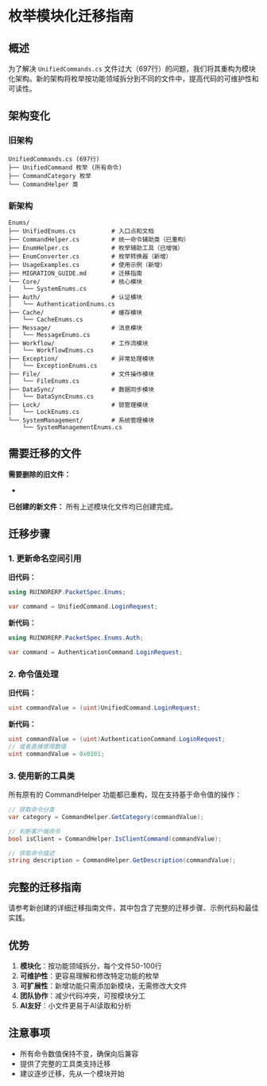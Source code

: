 # 枚举模块化迁移指南

## 概述

为了解决 `UnifiedCommands.cs` 文件过大（697行）的问题，我们将其重构为模块化架构。新的架构将枚举按功能领域拆分到不同的文件中，提高代码的可维护性和可读性。

## 架构变化

### 旧架构
```
UnifiedCommands.cs (697行)
├── UnifiedCommand 枚举 (所有命令)
├── CommandCategory 枚举
└── CommandHelper 类
```

### 新架构
```
Enums/
├── UnifiedEnums.cs          # 入口点和文档
├── CommandHelper.cs         # 统一命令辅助类（已重构）
├── EnumHelper.cs            # 枚举辅助工具（已增强）
├── EnumConverter.cs         # 枚举转换器（新增）
├── UsageExamples.cs         # 使用示例（新增）
├── MIGRATION_GUIDE.md       # 迁移指南
└── Core/                    # 核心模块
│   └── SystemEnums.cs
├── Auth/                    # 认证模块
│   └── AuthenticationEnums.cs
├── Cache/                   # 缓存模块
│   └── CacheEnums.cs
├── Message/                 # 消息模块
│   └── MessageEnums.cs
├── Workflow/                # 工作流模块
│   └── WorkflowEnums.cs
├── Exception/               # 异常处理模块
│   └── ExceptionEnums.cs
├── File/                    # 文件操作模块
│   └── FileEnums.cs
├── DataSync/                # 数据同步模块
│   └── DataSyncEnums.cs
├── Lock/                    # 锁管理模块
│   └── LockEnums.cs
└── SystemManagement/        # 系统管理模块
    └── SystemManagementEnums.cs
```

## 需要迁移的文件

**需要删除的旧文件：**
- <mcfile name="UnifiedCommands.cs" path="E:\CodeRepository\SynologyDrive\RUINORERP\RUINORERP.PacketSpec\Enums\UnifiedCommands.cs"></mcfile>

**已创建的新文件：**
所有上述模块化文件均已创建完成。

## 迁移步骤

### 1. 更新命名空间引用

**旧代码：**
```csharp
using RUINORERP.PacketSpec.Enums;

var command = UnifiedCommand.LoginRequest;
```

**新代码：**
```csharp
using RUINORERP.PacketSpec.Enums.Auth;

var command = AuthenticationCommand.LoginRequest;
```

### 2. 命令值处理

**旧代码：**
```csharp
uint commandValue = (uint)UnifiedCommand.LoginRequest;
```

**新代码：**
```csharp
uint commandValue = (uint)AuthenticationCommand.LoginRequest;
// 或者直接使用数值
uint commandValue = 0x0101;
```

### 3. 使用新的工具类

所有原有的 CommandHelper 功能都已重构，现在支持基于命令值的操作：

```csharp
// 获取命令分类
var category = CommandHelper.GetCategory(commandValue);

// 判断客户端命令
bool isClient = CommandHelper.IsClientCommand(commandValue);

// 获取命令描述
string description = CommandHelper.GetDescription(commandValue);
```

## 完整的迁移指南

请参考新创建的详细迁移指南文件，其中包含了完整的迁移步骤、示例代码和最佳实践。

## 优势

1. **模块化**：按功能领域拆分，每个文件50-100行
2. **可维护性**：更容易理解和修改特定功能的枚举
3. **可扩展性**：新增功能只需添加新模块，无需修改大文件
4. **团队协作**：减少代码冲突，可按模块分工
5. **AI友好**：小文件更易于AI读取和分析

## 注意事项

- 所有命令数值保持不变，确保向后兼容
- 提供了完整的工具类支持迁移
- 建议逐步迁移，先从一个模块开始